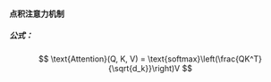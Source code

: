 #### 点积注意力机制
##### 公式：
$$ \text{Attention}(Q, K, V) = \text{softmax}\left(\frac{QK^T}{\sqrt{d_k}}\right)V $$